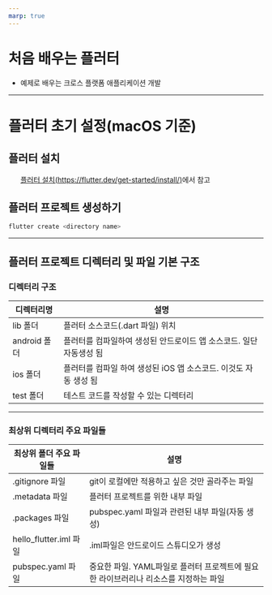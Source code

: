 ```yaml
---
marp: true
---
```


# 처음 배우는 **플러터**

- 예제로 배우는 크로스 플랫폼 애플리케이션 개발

---

# 플러터 초기 설정(macOS 기준)

## 플러터 설치

&nbsp;&nbsp;&nbsp;&nbsp;&nbsp;&nbsp;[플러터 설치(https://flutter.dev/get-started/install/)](https://flutter.dev/get-started/install/)에서 참고

## 플러터 프로젝트 생성하기

```sh
flutter create <directory name>
```

---

## 플러터 프로젝트 디렉터리 및 파일 기본 구조

### 디렉터리 구조

| 디렉터리명   | 설명                                                                |
| ------------ | ------------------------------------------------------------------- |
| lib 폴더     | 플러터 소스코드(.dart 파일) 위치                                    |
| android 폴더 | 플러터를 컴파일하여 생성된 안드로이드 앱 소스코드. 일단 자동생성 됨 |
| ios 폴더     | 플러터를 컴파일 하여 생성된 iOS 앱 소스코드. 이것도 자동 생성 됨    |
| test 폴더    | 테스트 코드를 작성할 수 있는 디렉터리                               |

---

### 최상위 디렉터리 주요 파일들

| 최상위 폴더 주요 파일들 | 설명                                                                                 |
| ----------------------- | ------------------------------------------------------------------------------------ |
| .gitignore 파일         | git이 로컬에만 적용하고 싶은 것만 골라주는 파일                                      |
| .metadata 파일          | 플러터 프로젝트를 위한 내부 파일                                                     |
| .packages 파일          | pubspec.yaml 파일과 관련된 내부 파일(자동 생성)                                      |
| hello_flutter.iml 파일  | .iml파일은 안드로이드 스튜디오가 생성                                                |
| pubspec.yaml 파일       | 중요한 파일. YAML파일로 플러터 프로젝트에 필요한 라이브러리나 리소스를 지정하는 파일 |
